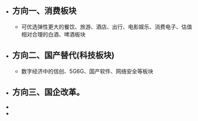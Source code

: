 - ## 方向一、消费板块
	- 可优选弹性更大的餐饮、旅游、酒店、出行、电影娱乐、消费电子、估值相对合理的白酒、啤酒板块
- ## 方向二、国产替代(科技板块)
	- 数字经济中的信创、5G6G、国产软件、网络安全等板块
- ## 方向三、国企改革。
-
-